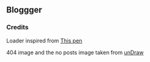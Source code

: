 ## Bloggger

### Credits

Loader inspired from [This pen](https://codepen.io/AmineMohamed/pen/JZxyYm?editors=0100)

404 image and the no posts image taken from [unDraw](https://undraw.co/)